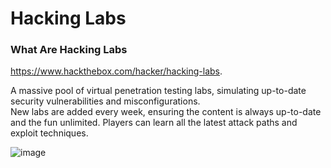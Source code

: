 # Hacking Labs

### What Are Hacking Labs

https://www.hackthebox.com/hacker/hacking-labs.   

A massive pool of virtual penetration testing labs, simulating up-to-date security vulnerabilities and misconfigurations.  
New labs are added every week, ensuring the content is always up-to-date and the fun unlimited. Players can learn all the latest attack paths and exploit techniques.  

![image](https://user-images.githubusercontent.com/84217196/223667382-da52133d-b8fd-4028-8e16-8a936de01ca3.png)
